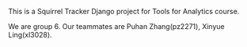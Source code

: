 This is a Squirrel Tracker Django project for Tools for Analytics course.

We are group 6. Our teammates are Puhan Zhang(pz2271), Xinyue Ling(xl3028).


